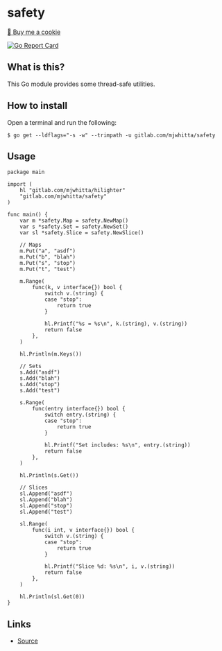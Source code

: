 # safety

<a href="https://www.buymeacoffee.com/mjwhitta">🍪 Buy me a cookie</a>

[![Go Report Card](https://goreportcard.com/badge/gitlab.com/mjwhitta/safety)](https://goreportcard.com/report/gitlab.com/mjwhitta/safety)

## What is this?

This Go module provides some thread-safe utilities.

## How to install

Open a terminal and run the following:

```
$ go get --ldflags="-s -w" --trimpath -u gitlab.com/mjwhitta/safety
```

## Usage

```
package main

import (
    hl "gitlab.com/mjwhitta/hilighter"
    "gitlab.com/mjwhitta/safety"
)

func main() {
    var m *safety.Map = safety.NewMap()
    var s *safety.Set = safety.NewSet()
    var sl *safety.Slice = safety.NewSlice()

    // Maps
    m.Put("a", "asdf")
    m.Put("b", "blah")
    m.Put("s", "stop")
    m.Put("t", "test")

    m.Range(
        func(k, v interface{}) bool {
            switch v.(string) {
            case "stop":
                return true
            }

            hl.Printf("%s = %s\n", k.(string), v.(string))
            return false
        },
    )

    hl.Println(m.Keys())

    // Sets
    s.Add("asdf")
    s.Add("blah")
    s.Add("stop")
    s.Add("test")

    s.Range(
        func(entry interface{}) bool {
            switch entry.(string) {
            case "stop":
                return true
            }

            hl.Printf("Set includes: %s\n", entry.(string))
            return false
        },
    )

    hl.Println(s.Get())

    // Slices
    sl.Append("asdf")
    sl.Append("blah")
    sl.Append("stop")
    sl.Append("test")

    sl.Range(
        func(i int, v interface{}) bool {
            switch v.(string) {
            case "stop":
                return true
            }

            hl.Printf("Slice %d: %s\n", i, v.(string))
            return false
        },
    )

    hl.Println(sl.Get(0))
}
```

## Links

- [Source](https://gitlab.com/mjwhitta/safety)
